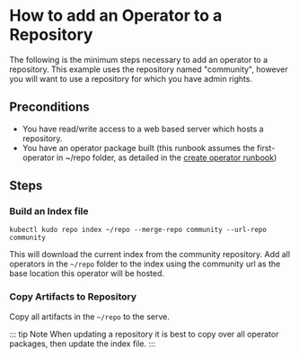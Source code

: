 # How to add an Operator to a Repository

The following is the minimum steps necessary to add an operator to a repository.  This example uses the repository named "community", however you will want to use a repository for which you have admin rights.

## Preconditions

* You have read/write access to a web based server which hosts a repository.
* You have an operator package built (this runbook assumes the first-operator in ~/repo folder, as detailed in the [create operator runbook](create-operator))

## Steps

### Build an Index file

`kubectl kudo repo index ~/repo --merge-repo community --url-repo community`

This will download the current index from the community repository.  Add all operators in the `~/repo` folder to the index using the community url as the base location this operator will be hosted.

### Copy Artifacts to Repository

Copy all artifacts in the `~/repo` to the serve.

::: tip Note
When updating a repository it is best to copy over all operator packages, then update the index file.
:::
